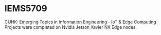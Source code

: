 # IEMS5709
CUHK: Emerging Topics in Information Engineering - IoT &amp; Edge Computing
Projects were completed on Nvidia Jetson Xavier NX Edge nodes. 
